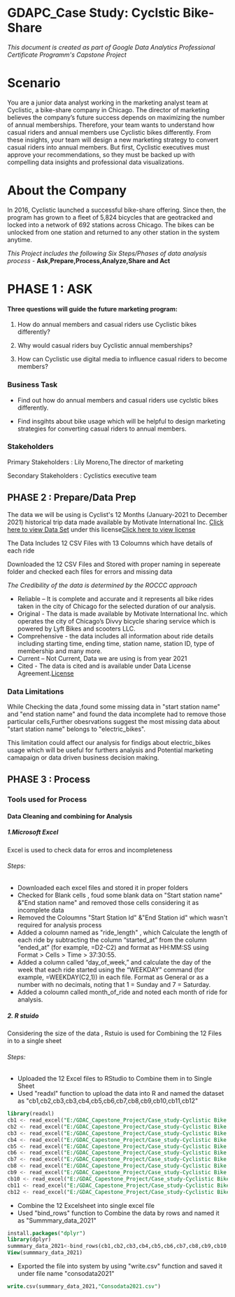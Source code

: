 # GDAPC_Case Study: Cyclstic Bike-Share
*This document is created as part of Google Data Analytics Professional Certificate Programm's Capstone Project*
# Scenario
You are a junior data analyst working in the marketing analyst team at Cyclistic, a bike-share company in Chicago. The director
of marketing believes the company’s future success depends on maximizing the number of annual memberships. Therefore,
your team wants to understand how casual riders and annual members use Cyclistic bikes differently. From these insights,
your team will design a new marketing strategy to convert casual riders into annual members. But first, Cyclistic executives
must approve your recommendations, so they must be backed up with compelling data insights and professional data
visualizations.
# About the Company
In 2016, Cyclistic launched a successful bike-share offering. Since then, the program has grown to a fleet of 5,824 bicycles that
are geotracked and locked into a network of 692 stations across Chicago. The bikes can be unlocked from one station and
returned to any other station in the system anytime.

*This Project includes the following Six Steps/Phases of data analysis process -* **Ask,Prepare,Process,Analyze,Share and Act**
# PHASE 1 : ASK
#### Three questions will guide the future marketing program:
1. How do annual members and casual riders use Cyclistic bikes differently?

2. Why would casual riders buy Cyclistic annual memberships?

3. How can Cyclistic use digital media to influence casual riders to become members?
### Business Task
- Find out how do annual members and casual riders use cyclstic bikes differently.
 
- Find insgihts about bike usage which will be helpful to design marketing strategies for converting casual riders to annual members.
### Stakeholders
Primary Stakeholders : Lily Moreno,The director of marketing

Secondary Stakeholders : Cyclistics executive team
## PHASE 2 : Prepare/Data Prep
The data we will be using is Cyclist's 12 Months (January-2021 to December 2021) historical trip data made available by Motivate International Inc. 
[Click here to view Data Set](https://divvy-tripdata.s3.amazonaws.com/index.html) under this license[Click here to view license](https://ride.divvybikes.com/data-license-agreement)

The Data Includes 12 CSV Files with 13 Coloumns which have details of each ride

Downloaded the 12 CSV Files and Stored with proper naming in sepereate folder and checked each files for errors and missing data

*The Credibility of the data is determined by the ROCCC approach*

- Reliable – It is complete and accurate and it represents all bike rides taken in the city of Chicago for the selected duration of our analysis.
- Original - The data is made available by Motivate International Inc. which operates the city of Chicago’s Divvy bicycle sharing service which is powered by Lyft Bikes and scooters LLC.
- Comprehensive - the data includes all information about ride details including starting time, ending time, station name, station ID, type of membership and many more.
- Current –  Not Current, Data we are using is from year 2021 
- Cited - The data is cited and is available under Data License Agreement.[License](https://ride.divvybikes.com/dataalicense-agreement)
### Data Limitations
While Checking the data ,found some missing data in "start station name" and "end station name" and found the data incomplete had to remove those particular cells,Further obesrvations suggest the most missing data about "start station name" belongs to "electric_bikes".

This limitation could affect our analysis for findigs about electric_bikes usage which will be useful for furthers analysis and Potential marketing camapaign or data driven business decision making.
## PHASE 3 : Process
### Tools used for Process
#### Data Cleaning and combining for Analysis 
##### 1.Microsoft Excel 

Excel is used to check data for erros and incompleteness
###### Steps:
- Downloaded each excel files and stored it in proper folders
- Checked for Blank cells , foud some blank data on "Start station name" &"End station name" and removed those cells considering it as incomplete data
- Removed the Coloumns "Start Station Id" &"End Station id" which wasn't required for analysis process
- Added a  coloumn named as "ride_length" , which Calculate the length of each ride by subtracting the column “started_at” from the column “ended_at” (for example, =D2-C2) and format as HH:MM:SS using Format > Cells >
Time > 37:30:55. 
- Added a column called “day_of_week,” and calculate the day of the week that each ride started using the “WEEKDAY”
command (for example, =WEEKDAY(C2,1)) in each file. Format as General or as a number with no decimals, noting that
1 = Sunday and 7 = Saturday.
- Added a coloumn called month_of_ride and noted each month of ride for analysis.
##### 2. R stuido
Considering the size of the data , Rstuio is used for Combining the 12 Files in to a single sheet
###### Steps:
- Uploaded the 12 Excel files to RStudio to Combine them in to Single Sheet
- Used "readxl" function to upload the data into R and named the dataset as "cb1,cb2,cb3,cb3,cb4,cb5,cb6,cb7,cb8,cb9,cb10,cb11,cb12"   
``` sql
library(readxl)
cb1 <- read_excel("E:/GDAC_Capestone_Project/Case_study-Cyclistic Bike Share/Data Set/1-202101-divvy-tripdata.xlsx") 
cb2 <- read_excel("E:/GDAC_Capestone_Project/Case_study-Cyclistic Bike Share/Data Set/2-202102-divvy-tripdata.xlsx") 
cb3 <- read_excel("E:/GDAC_Capestone_Project/Case_study-Cyclistic Bike Share/Data Set/3-202103-divvy-tripdata.xlsx") 
cb4 <- read_excel("E:/GDAC_Capestone_Project/Case_study-Cyclistic Bike Share/Data Set/4-202104-divvy-tripdata.xlsx")
cb5 <- read_excel("E:/GDAC_Capestone_Project/Case_study-Cyclistic Bike Share/Data Set/5-202105-divvy-tripdata.xlsx")
cb6 <- read_excel("E:/GDAC_Capestone_Project/Case_study-Cyclistic Bike Share/Data Set/6-202106-divvy-tripdata.xlsx")
cb7 <- read_excel("E:/GDAC_Capestone_Project/Case_study-Cyclistic Bike Share/Data Set/7-202107-divvy-tripdata.xlsx")
cb8 <- read_excel("E:/GDAC_Capestone_Project/Case_study-Cyclistic Bike Share/Data Set/8-202108-divvy-tripdata.xlsx")
cb9 <- read_excel("E:/GDAC_Capestone_Project/Case_study-Cyclistic Bike Share/Data Set/9-202109-divvy-tripdata.xlsx")
cb10 <- read_excel("E:/GDAC_Capestone_Project/Case_study-Cyclistic Bike Share/Data Set/10-202110-divvy-tripdata.xlsx")
cb11 <- read_excel("E:/GDAC_Capestone_Project/Case_study-Cyclistic Bike Share/Data Set/11-202111-divvy-tripdata.xlsx")
cb12 <- read_excel("E:/GDAC_Capestone_Project/Case_study-Cyclistic Bike Share/Data Set/12-202112-divvy-tripdata.xlsx")
```
- Combine the 12 Excelsheet into single excel file 
- Used "bind_rows" function to Combine the data by rows and named it as "Summmary_data_2021"
``` sql
install.packages("dplyr")
library(dplyr)
summmary_data_2021<-bind_rows(cb1,cb2,cb3,cb4,cb5,cb6,cb7,cb8,cb9,cb10,cb11,cb12)
View(summmary_data_2021)
```
- Exported the file into system by using "write.csv" function and saved it under file name "consodata2021"
``` sql
write.csv(summmary_data_2021,"Consodata2021.csv")
```


